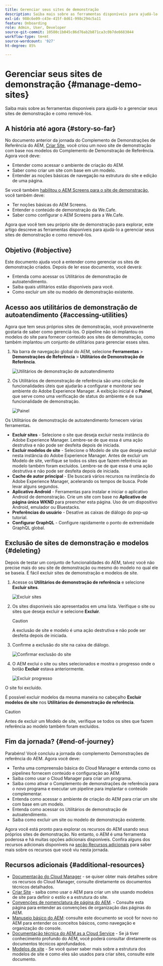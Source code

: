 ```yaml
---
title: Gerenciar seus sites de demonstração
description: Saiba mais sobre as ferramentas disponíveis para ajudá-lo a gerenciar seus sites de demonstração e como removê-los.
exl-id: 988c6e09-c43e-415f-8d61-998c294c5a11
feature: Onboarding
role: Admin, User, Developer
source-git-commit: 10580c1b045c86d76ab2b871ca3c0b7de6683044
workflow-type: tm+mt
source-wordcount: '927'
ht-degree: 85%

---
```


# Gerenciar seus sites de demonstração {#manage-demo-sites}

Saiba mais sobre as ferramentas disponíveis para ajudá-lo a gerenciar seus sites de demonstração e como removê-los.

## A história até agora {#story-so-far}

No documento anterior da jornada do Complemento de Demonstrações de Referência do AEM, [Criar Site](create-site.md), você criou um novo site de demonstração com base nos modelos do Complemento de Demonstração de Referência. Agora você deve:

* Entender como acessar o ambiente de criação do AEM.
* Saber como criar um site com base em um modelo.
* Entender as noções básicas de navegação na estrutura do site e edição de uma página.

Se você também [habilitou o AEM Screens para o site de demonstração](screens.md), você também deve:

* Ter noções básicas do AEM Screens.
* Entender o conteúdo de demonstração da We.Cafe.
* Saber como configurar o AEM Screens para a We.Cafe.

Agora que você tem seu próprio site de demonstração para explorar, este artigo descreve as ferramentas disponíveis para ajudá-lo a gerenciar seus sites de demonstração e como removê-los.

## Objetivo {#objective}

Este documento ajuda você a entender como gerenciar os sites de demonstração criados. Depois de ler esse documento, você deverá:

* Entenda como acessar os Utilitários de demonstração de autoatendimento.
* Saiba quais utilitários estão disponíveis para você.
* Como excluir um site ou modelo de demonstração existente.

## Acesso aos utilitários de demonstração de autoatendimento {#accessing-utilities}

Agora que tem seus próprios sites de demonstração, você provavelmente gostaria de saber como gerenciá-los. O pipeline não só implantou os modelos do site para fornecer conteúdo aos sites de demonstração, como também implantou um conjunto de utilitários para gerenciar esses sites.

1. Na barra de navegação global do AEM, selecione **Ferramentas** > **Demonstrações de Referência** > **Utilitários de Demonstração de Referência**.

   ![Utilitários de demonstração de autoatendimento](assets/demo-utilities.png)

1. Os Utilitários de demonstração de referência são uma coleção de funcionalidades úteis que ajudarão a configurar e monitorar seu ambiente do Adobe Experience Manager. A exibição inicial é o **Painel**, que serve como uma verificação de status do ambiente e de sua funcionalidade de demonstração.

   ![Painel](assets/dashboard.png)

Os Utilitários de demonstração de autoatendimento fornecem várias ferramentas.

* **Excluir sites** - Selecione o site que deseja excluir nesta instância do Adobe Experience Manager. Lembre-se de que essa é uma ação destrutiva e não pode ser desfeita depois de iniciada.
* **Excluir modelos de site** - Selecione o Modelo de site que deseja excluir nesta instância do Adobe Experience Manager. Antes de excluir um Modelo de site, verifique se todos os sites que fazem referência ao modelo também foram excluídos. Lembre-se de que essa é uma ação destrutiva e não pode ser desfeita depois de iniciada.
* **Cache de autor principal** - Ele buscará vários recursos na instância do Adobe Experience Manager, acelerando os tempos de busca. Pode levar alguns segundos.
* **Aplicativo Android** - Ferramentas para instalar e iniciar o aplicativo Android de demonstração. Crie um site com base no **Aplicativo de página única WKND** para preencher esta página. Uso de um dispositivo Android, emulador ou Bluestacks.
* **Preferências do usuário** - Desative as caixas de diálogo do pop-up tutorial.
* **Configurar GraphQL** - Configure rapidamente o ponto de extremidade GraphQL global.

## Exclusão de sites de demonstração e modelos {#deleting}

Depois de testar um conjunto de funcionalidades do AEM, talvez você não precise mais do seu site de demonstração ou mesmo do modelo no qual ele se baseia. É fácil excluir sites de demonstração e modelos de site.

1. Acesse os **Utilitários de demonstração de referência** e selecione **Excluir sites**.

   ![Excluir sites](assets/delete-sites.png)

1. Os sites disponíveis são apresentados em uma lista. Verifique o site ou sites que deseja excluir e selecione **Excluir**.

   >[!CAUTION]
   >
   >A exclusão de site e modelo é uma ação destrutiva e não pode ser desfeita depois de iniciada.

1. Confirme a exclusão do site na caixa de diálogo.

   ![Confirmar exclusão do site](assets/confirm-site-delete.png)

1. O AEM exclui o site ou sites selecionados e mostra o progresso onde o botão **Excluir** estava anteriormente.

   ![Excluir progresso](assets/delete-progress.png)

O site foi excluído.

É possível excluir modelos da mesma maneira no cabeçalho **Excluir modelos de site** nos **Utilitários de demonstração de referência**.

>[!CAUTION]
>
>Antes de excluir um Modelo de site, verifique se todos os sites que fazem referência ao modelo também foram excluídos.

## Fim da jornada? {#end-of-journey}

Parabéns! Você concluiu a jornada do complemento Demonstrações de referência do AEM. Agora você deve:

* Tenha uma compreensão básica do Cloud Manager e entenda como os pipelines fornecem conteúdo e configuração ao AEM.
* Saiba como usar o Cloud Manager para criar um programa.
* Saiba como ativar o Complemento de demonstrações de referência para o novo programa e executar um pipeline para implantar o conteúdo complementar.
* Entenda como acessar o ambiente de criação do AEM para criar um site com base em um modelo.
* Entenda como acessar os Utilitários de demonstração de autoatendimento.
* Saiba como excluir um site ou modelo de demonstração existente.

Agora você está pronto para explorar os recursos do AEM usando seus próprios sites de demonstração. No entanto, o AEM é uma ferramenta poderosa e há muitas opções adicionais disponíveis. Confira alguns dos recursos adicionais disponíveis na [seção Recursos adicionais](#additional-resources) para saber mais sobre os recursos que você viu nesta jornada.

## Recursos adicionais {#additional-resources}

* [Documentação do Cloud Manager](https://experienceleague.adobe.com/docs/experience-manager-cloud-service/onboarding/onboarding-concepts/cloud-manager-introduction.html?lang=pt-BR) - se quiser obter mais detalhes sobre os recursos do Cloud Manager, consulte diretamente os documentos técnicos detalhados.
* [Criar Site](/help/sites-cloud/administering/site-creation/create-site.md) - saiba como usar o AEM para criar um site usando modelos de site para definir o estilo e a estrutura do site.
* [Convenções de nomenclatura de página do AEM](/help/sites-cloud/authoring/sites-console/organizing-pages.md#page-name-restrictions-and-best-practices). - Consulte esta página para entender as convenções de organização das páginas do AEM.
* [Manuseio básico do AEM](/help/sites-cloud/authoring/basic-handling.md): consulte este documento se você for novo no AEM para entender os conceitos básicos, como navegação e organização do console.
* [Documentação técnica do AEM as a Cloud Service](https://experienceleague.adobe.com/docs/experience-manager-cloud-service.html?lang=pt-BR) - Se já tiver conhecimento profundo do AEM, você poderá consultar diretamente os documentos técnicos aprofundados.
* [Modelos de site](/help/sites-cloud/administering/site-creation/site-templates.md) - Se você quiser saber mais sobre a estrutura dos modelos de site e como eles são usados para criar sites, consulte este documento.
